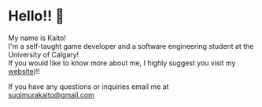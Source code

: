 # Hello!! 👋

My name is Kaito! 
<br />I'm a self-taught game developer and a software engineering student at the University of Calgary!
<br />If you would like to know more about me, I highly suggest you visit my [website](https://kaitosugimura.onrender.com/))!!

If you have any questions or inquiries email me at sugimurakaito@gmail.com

<!---
KaitoSugimura/KaitoSugimura is a ✨ special ✨ repository because its `README.md` (this file) appears on your GitHub profile.
You can click the Preview link to take a look at your changes.
--->
